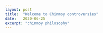 ```yaml
---
layout: post
title:  "Welcome to Chinmoy controversies"
date:   2020-06-25
excerpt: "chinmoy philosophy"
---
```

